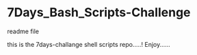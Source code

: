 # 7Days_Bash_Scripts-Challenge

readme file


this is the 7days-challange shell scripts repo.....!
Enjoy......
